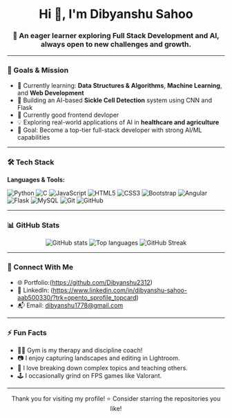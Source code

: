 <h1 align="center">Hi 👋, I'm Dibyanshu Sahoo</h1>
<h3 align="center">🚀 An eager learner exploring Full Stack Development and AI, always open to new challenges and growth.</h3>

---

### 🎯 Goals & Mission

- 🌱 Currently learning: **Data Structures & Algorithms**, **Machine Learning**, and **Web Development**
- 🤖 Building an AI-based **Sickle Cell Detection** system using CNN and Flask
- 🧠 Currently good frontend devloper
- 💡 Exploring real-world applications of AI in **healthcare and agriculture**
- 🎯 Goal: Become a top-tier full-stack developer with strong AI/ML capabilities

---


### 🛠️ Tech Stack

**Languages & Tools:**

![Python](https://img.shields.io/badge/Python-3776AB?style=flat&logo=python&logoColor=white)
![C](https://img.shields.io/badge/C-00599C?style=flat&logo=c&logoColor=white)
![JavaScript](https://img.shields.io/badge/JavaScript-F7DF1E?style=flat&logo=javascript&logoColor=black)
![HTML5](https://img.shields.io/badge/HTML5-E34F26?style=flat&logo=html5&logoColor=white)
![CSS3](https://img.shields.io/badge/CSS3-1572B6?style=flat&logo=css3)
![Bootstrap](https://img.shields.io/badge/Bootstrap-563D7C?style=flat&logo=bootstrap)
![Angular](https://img.shields.io/badge/Angular-DD0031?style=flat&logo=angular&logoColor=white)
![Flask](https://img.shields.io/badge/Flask-000000?style=flat&logo=flask)
![MySQL](https://img.shields.io/badge/MySQL-4479A1?style=flat&logo=mysql)
![Git](https://img.shields.io/badge/Git-F05032?style=flat&logo=git)
![GitHub](https://img.shields.io/badge/GitHub-100000?style=flat&logo=github)

---

### 📊 GitHub Stats

<p align="center">
  <img src="https://github-readme-stats.vercel.app/api?username=dibyanshusahoo&show_icons=true&theme=radical" alt="GitHub stats" />
  <img src="https://github-readme-stats.vercel.app/api/top-langs/?username=dibyanshusahoo&layout=compact&theme=radical" alt="Top languages" />
  <img src="https://streak-stats.demolab.com?user=dibyanshusahoo&theme=radical" alt="GitHub Streak" />
</p>

---

### 🔗 Connect With Me

- 🌐 Portfolio:(https://github.com/Dibyanshu2312) 
- 💼 LinkedIn: (https://www.linkedin.com/in/dibyanshu-sahoo-aab500330/?trk=opento_sprofile_topcard)
- 📬 Email: dibyanshu1778@gmail.com

---

### ⚡ Fun Facts

- 🏋️‍♂️ Gym is my therapy and discipline coach!
- 📷 I enjoy capturing landscapes and editing in Lightroom.
- 🧠 I love breaking down complex topics and teaching others.
- 🕹️ I occasionally grind on FPS games like Valorant.

---

<p align="center">Thank you for visiting my profile! ⭐ Consider starring the repositories you like!</p>
